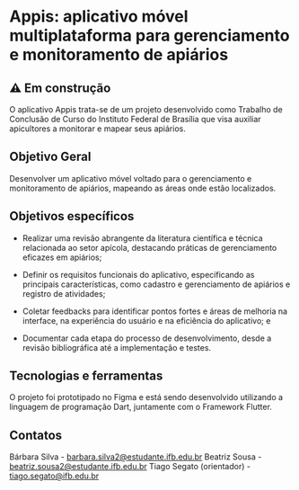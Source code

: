 # Appis: aplicativo móvel multiplataforma para gerenciamento e monitoramento de apiários

## ⚠️ Em construção 

O aplicativo Appis trata-se de um projeto desenvolvido como Trabalho de Conclusão de Curso do Instituto Federal de Brasília que visa auxiliar apicultores a monitorar e mapear seus apiários. 

## Objetivo Geral

Desenvolver um aplicativo móvel voltado para o gerenciamento e monitoramento de apiários, mapeando as áreas onde estão localizados. 

## Objetivos específicos 

- Realizar uma revisão abrangente da literatura científica e técnica relacionada ao setor
apícola, destacando práticas de gerenciamento eficazes em apiários;

- Definir os requisitos funcionais do aplicativo, especificando as principais características, como cadastro e gerenciamento de apiários e registro de atividades;

- Coletar feedbacks para identificar pontos fortes e áreas de melhoria na interface, na experiência do usuário e na eficiência do aplicativo; e

- Documentar cada etapa do processo de desenvolvimento, desde a revisão bibliográfica
até a implementação e testes. 

## Tecnologias e ferramentas

O projeto foi prototipado no Figma e está sendo desenvolvido utilizando a linguagem de programação Dart, juntamente com o Framework Flutter.


## Contatos

Bárbara Silva - barbara.silva2@estudante.ifb.edu.br
Beatriz Sousa - beatriz.sousa2@estudante.ifb.edu.br 
Tiago Segato (orientador) - tiago.segato@ifb.edu.br
